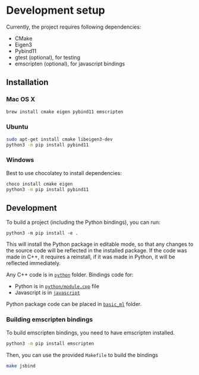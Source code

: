 # Development setup

Currently, the project requires following dependencies:

- CMake
- Eigen3
- Pybind11
- gtest (optional), for testing
- emscripten (optional), for javascript bindings

## Installation

### Mac OS X

```bash
brew install cmake eigen pybind11 emscripten
```

### Ubuntu

```bash
sudo apt-get install cmake libeigen3-dev
python3 -m pip install pybind11
```

### Windows

Best to use chocolatey to install dependencies:

```bash
choco install cmake eigen
python3 -m pip install pybind11
```

## Development

To build a project (including the Python bindings), you can run:

```
python3 -m pip install -e .
```

This will install the Python package in editable mode, so that any changes to the source code will be reflected in the installed package. If the code was made in C++, it requires a reinstall, if it was made in Python, it will be reflected immediately.

Any C++ code is in [`python`](./python) folder.
Bindings code for:

- Python is in [`python/module.cpp`](./python/module.cpp) file
- Javascript is in [`javascript`](./javascript/module.cpp)

Python package code can be placed in [`basic_ml`](./basic_ml/src/) folder.

### Building emscripten bindings

To build emscripten bindings, you need to have emscripten installed.

```bash
python3 -m pip install emscripten
```

Then, you can use the provided `Makefile` to build the bindings

```bash
make jsbind
```
